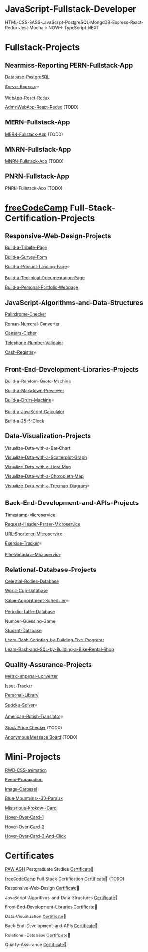 # JavaScript-Fullstack-Developer
HTML-CSS-SASS-JavaScript-PostgreSQL-MongoDB-Express-React-Redux-Jest-Mocha-> NOW-> TypeScript-NEXT
##
##

# Fullstack-Projects
## Nearmiss-Reporting PERN-Fullstack-App

[Database-PostgreSQL]()

[Server-Express]():star:

[WebApp-React-Redux]()

[AdminWebApp-React-Redux]() (TODO)
##

## MERN-Fullstack-App
[MERN-Fullstack-App]() (TODO)
##

## MNRN-Fullstack-App
[MNRN-Fullstack-App]() (TODO)
##

## PNRN-Fullstack-App
[PNRN-Fullstack-App]() (TODO)

#

#
# [freeCodeCamp](https://www.freecodecamp.org/fccb4ec33f8-8e7e-4bc0-9b46-7f71525e37d1) Full-Stack-Certification-Projects

## Responsive-Web-Design-Projects

[Build-a-Tribute-Page](https://github.com/Raff1010X/02.Responsive-Web-Design-Projects--Build-a-Tribute-Page)

[Build-a-Survey-Form](https://github.com/Raff1010X/03.Responsive-Web-Design-Projects--Build-a-Survey-Form)

[Build-a-Product-Landing-Page](https://github.com/Raff1010X/04.Responsive-Web-Design-Projects--Build-a-Product-Landing-Page):star:

[Build-a-Technical-Documentation-Page](https://github.com/Raff1010X/05.Responsive-Web-Design-Projects--Build-a-Technical-Documentation-Page)

[Build-a-Personal-Portfolio-Webpage](https://github.com/Raff1010X/06.Responsive-Web-Design-Projects--Build-a-Personal-Portfolio-Webpage)
##

## JavaScript-Algorithms-and-Data-Structures

[Palindrome-Checker](https://github.com/Raff1010X/07.JavaScript-Algorithms-and-Data-Structures--Palindrome-Checker)

[Roman-Numeral-Converter](https://github.com/Raff1010X/08.JavaScript-Algorithms-and-Data-Structures--Roman-Numeral-Converter)

[Caesars-Cipher](https://github.com/Raff1010X/09.JavaScript-Algorithms-and-Data-Structures--Caesars-Cipher)

[Telephone-Number-Validator](https://github.com/Raff1010X/10.JavaScript-Algorithms-and-Data-Structures--Telephone-Number-Validator)

[Cash-Register](https://github.com/Raff1010X/11.JavaScript-Algorithms-and-Data-Structures--Cash-Register):star:
##

## Front-End-Development-Libraries-Projects

[Build-a-Random-Quote-Machine](https://github.com/Raff1010X/12.Front-End-Development-Libraries-Projects--Build-a-Random-Quote-Machine)

[Build-a-Markdown-Previewer](https://github.com/Raff1010X/13.Front-End-Development-Libraries-Projects--Build-a-Markdown-Previewer)

[Build-a-Drum-Machine](https://github.com/Raff1010X/14.Front-End-Development-Libraries-Projects--Build-a-Drum-Machine):star:

[Build-a-JavaScript-Calculator](https://github.com/Raff1010X/15.Front-End-Development-Libraries-Projects--Build-a-JavaScript-Calculator)

[Build-a-25-5-Clock](https://github.com/Raff1010X/16.Front-End-Development-Libraries-Projects--Build-a-25-5-Clock)
##

## Data-Visualization-Projects

[Visualize-Data-with-a-Bar-Chart](https://github.com/Raff1010X/17.Data-Visualization-Projects--Visualize-Data-with-a-Bar-Chart)

[Visualize-Data-with-a-Scatterplot-Graph](https://github.com/Raff1010X/18.Data-Visualization-Projects--Visualize-Data-with-a-Scatterplot-Graph)

[Visualize-Data-with-a-Heat-Map](https://github.com/Raff1010X/19.Data-Visualization-Projects--Visualize-Data-with-a-Heat-Map)

[Visualize-Data-with-a-Choropleth-Map](https://github.com/Raff1010X/20.Data-Visualization-Projects--Visualize-Data-with-a-Choropleth-Map)

[Visualize-Data-with-a-Treemap-Diagram](https://github.com/Raff1010X/21.Data-Visualization-Projects--Visualize-Data-with-a-Treemap-Diagram):star:
##

## Back-End-Development-and-APIs-Projects

[Timestamp-Microservice](https://github.com/Raff1010X/22.Back-End-Development-and-APIs-Projects--Timestamp-Microservice)

[Request-Header-Parser-Microservice](https://github.com/Raff1010X/23.Back-End-Development-and-APIs-Projects--Request-Header-Parser-Microservice)

[URL-Shortener-Microservice](https://github.com/Raff1010X/24.Back-End-Development-and-APIs-Projects--URL-Shortener-Microservice)

[Exercise-Tracker](https://github.com/Raff1010X/25.Back-End-Development-and-APIs-Projects--Exercise-Tracker):star:

[File-Metadata-Microservice](https://github.com/Raff1010X/26.Back-End-Development-and-APIs--File-Metadata-Microservice)
##

## Relational-Database-Projects

[Celestial-Bodies-Database](https://github.com/Raff1010X/27.Relational-Database-Projects--Celestial-Bodies-Database)

[World-Cup-Database](https://github.com/Raff1010X/28.Relational-Database-Projects--World-Cup-Database)

[Salon-Appointment-Scheduler](https://github.com/Raff1010X/29.Relational-Database-Projects--Salon-Appointment-Scheduler):star:

[Periodic-Table-Database](https://github.com/Raff1010X/30.Relational-Database-Projects--Periodic-Table-Database)

[Number-Guessing-Game](https://github.com/Raff1010X/31.Relational-Database-Projects--Number-Guessing-Game)

[Student-Database](https://github.com/Raff1010X/32.Relational-Database-Projects--Student-Database)

[Learn-Bash-Scripting-by-Building-Five-Programs](https://github.com/Raff1010X/33.Relational-Database-Projects--Learn-Bash-Scripting-by-Building-Five-Programs)

[Learn-Bash-and-SQL-by-Building-a-Bike-Rental-Shop](https://github.com/Raff1010X/34.Relational-Database-Projects--Learn-Bash-and-SQL-by-Building-a-Bike-Rental-Shop)
##

## Quality-Assurance-Projects
[Metric-Imperial-Converter](https://github.com/Raff1010X/42.Metric-Imperial-Converter)

[Issue-Tracker](https://github.com/Raff1010X/43.Issue-Tracker)

[Personal-Library](https://github.com/Raff1010X/44.Personal-Library)

[Sudoku-Solver](https://github.com/Raff1010X/46.Sudoku-Solver):star:

[American-British-Translator](https://github.com/Raff1010X/45.American-British-Translator):star:

[Stock Price Checker]() (TODO)

[Anonymous Message Board]() (TODO)

##
##

# Mini-Projects
[RWD-CSS-animation](https://github.com/Raff1010X/35.RWD-CSS-animation)

[Event-Propagation](https://github.com/Raff1010X/36.Event-Propagation)

[Image-Carousel](https://github.com/Raff1010X/37.Image-Carousel)

[Blue-Mountains--3D-Paralax](https://github.com/Raff1010X/38.Blue-Mountains--3D-Paralax)

[Misterious-Krokow--Card](https://github.com/Raff1010X/39.Misterious-Krokow--Card)

[Hover-Over-Card-1](https://github.com/Raff1010X/40.Hover-Over-Card-1)

[Hover-Over-Card-2](https://github.com/Raff1010X/41.Hover-Over-Card-2)

[Hover-Over-Card-3-And-Click](https://github.com/Raff1010X/47.Hover-Over-Card-3-And-Click)

##

##
# Certificates

[PAW-AGH](http://paw.agh.edu.pl/) Postgraduate Studies [Certificate](./Certificates/PAW.jpg):page_with_curl:

[freeCodeCamp](https://www.freecodecamp.org/fccb4ec33f8-8e7e-4bc0-9b46-7f71525e37d1) Full-Stack-Certification [Certificate]():page_with_curl: (TODO)

Responsive-Web-Design [Certificate](./Certificates/RWD.png):page_with_curl:

JavaScript-Algorithms-and-Data-Structures [Certificate](./Certificates/JS.png):page_with_curl:

Front-End-Development-Libraries [Certificate](./Certificates/FE.png):page_with_curl:

Data-Visualization [Certificate](./Certificates/DV.png):page_with_curl:

Back-End-Development-and-APIs [Certificate](./Certificates/BE.png):page_with_curl:

Relational-Database [Certificate](./Certificates/RD.png):page_with_curl:

Quality-Assurance [Certificate](./Certificates/QA.png):page_with_curl: